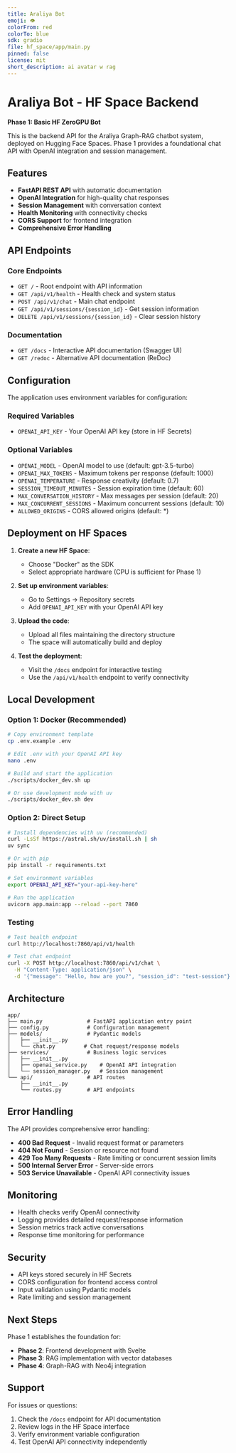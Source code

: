 ```yaml
---
title: Araliya Bot
emoji: 👁
colorFrom: red
colorTo: blue
sdk: gradio
file: hf_space/app/main.py
pinned: false
license: mit
short_description: ai avatar w rag
---
```


# Araliya Bot - HF Space Backend

**Phase 1: Basic HF ZeroGPU Bot**

This is the backend API for the Araliya Graph-RAG chatbot system, deployed on Hugging Face Spaces. Phase 1 provides a foundational chat API with OpenAI integration and session management.

## Features

- **FastAPI REST API** with automatic documentation
- **OpenAI Integration** for high-quality chat responses
- **Session Management** with conversation context
- **Health Monitoring** with connectivity checks
- **CORS Support** for frontend integration
- **Comprehensive Error Handling**

## API Endpoints

### Core Endpoints

- `GET /` - Root endpoint with API information
- `GET /api/v1/health` - Health check and system status
- `POST /api/v1/chat` - Main chat endpoint
- `GET /api/v1/sessions/{session_id}` - Get session information
- `DELETE /api/v1/sessions/{session_id}` - Clear session history

### Documentation

- `GET /docs` - Interactive API documentation (Swagger UI)
- `GET /redoc` - Alternative API documentation (ReDoc)

## Configuration

The application uses environment variables for configuration:

### Required Variables

- `OPENAI_API_KEY` - Your OpenAI API key (store in HF Secrets)

### Optional Variables

- `OPENAI_MODEL` - OpenAI model to use (default: gpt-3.5-turbo)
- `OPENAI_MAX_TOKENS` - Maximum tokens per response (default: 1000)
- `OPENAI_TEMPERATURE` - Response creativity (default: 0.7)
- `SESSION_TIMEOUT_MINUTES` - Session expiration time (default: 60)
- `MAX_CONVERSATION_HISTORY` - Max messages per session (default: 20)
- `MAX_CONCURRENT_SESSIONS` - Maximum concurrent sessions (default: 10)
- `ALLOWED_ORIGINS` - CORS allowed origins (default: *)

## Deployment on HF Spaces

1. **Create a new HF Space**:
   - Choose "Docker" as the SDK
   - Select appropriate hardware (CPU is sufficient for Phase 1)

2. **Set up environment variables**:
   - Go to Settings → Repository secrets
   - Add `OPENAI_API_KEY` with your OpenAI API key

3. **Upload the code**:
   - Upload all files maintaining the directory structure
   - The space will automatically build and deploy

4. **Test the deployment**:
   - Visit the `/docs` endpoint for interactive testing
   - Use the `/api/v1/health` endpoint to verify connectivity

## Local Development

### Option 1: Docker (Recommended)

```bash
# Copy environment template
cp .env.example .env

# Edit .env with your OpenAI API key
nano .env

# Build and start the application
./scripts/docker_dev.sh up

# Or use development mode with uv
./scripts/docker_dev.sh dev
```

### Option 2: Direct Setup

```bash
# Install dependencies with uv (recommended)
curl -LsSf https://astral.sh/uv/install.sh | sh
uv sync

# Or with pip
pip install -r requirements.txt

# Set environment variables
export OPENAI_API_KEY="your-api-key-here"

# Run the application
uvicorn app.main:app --reload --port 7860
```

### Testing

```bash
# Test health endpoint
curl http://localhost:7860/api/v1/health

# Test chat endpoint
curl -X POST http://localhost:7860/api/v1/chat \
  -H "Content-Type: application/json" \
  -d '{"message": "Hello, how are you?", "session_id": "test-session"}'
```

## Architecture

```
app/
├── main.py              # FastAPI application entry point
├── config.py            # Configuration management
├── models/              # Pydantic models
│   ├── __init__.py
│   └── chat.py         # Chat request/response models
├── services/            # Business logic services
│   ├── __init__.py
│   ├── openai_service.py    # OpenAI API integration
│   └── session_manager.py   # Session management
└── api/                 # API routes
    ├── __init__.py
    └── routes.py        # API endpoints
```

## Error Handling

The API provides comprehensive error handling:

- **400 Bad Request** - Invalid request format or parameters
- **404 Not Found** - Session or resource not found
- **429 Too Many Requests** - Rate limiting or concurrent session limits
- **500 Internal Server Error** - Server-side errors
- **503 Service Unavailable** - OpenAI API connectivity issues

## Monitoring

- Health checks verify OpenAI connectivity
- Logging provides detailed request/response information
- Session metrics track active conversations
- Response time monitoring for performance

## Security

- API keys stored securely in HF Secrets
- CORS configuration for frontend access control
- Input validation using Pydantic models
- Rate limiting and session management

## Next Steps

Phase 1 establishes the foundation for:

- **Phase 2**: Frontend development with Svelte
- **Phase 3**: RAG implementation with vector databases
- **Phase 4**: Graph-RAG with Neo4j integration

## Support

For issues or questions:
1. Check the `/docs` endpoint for API documentation
2. Review logs in the HF Space interface
3. Verify environment variable configuration
4. Test OpenAI API connectivity independently
